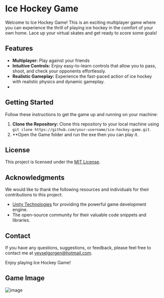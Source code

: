 # Ice Hockey Game

Welcome to Ice Hockey Game! This is an exciting multiplayer game where you can experience the thrill of playing ice hockey in the comfort of your own home. Lace up your virtual skates and get ready to score some goals!

## Features

- **Multiplayer:** Play against your friends
- **Intuitive Controls:** Enjoy easy-to-learn controls that allow you to pass, shoot, and check your opponents effortlessly.
- **Realistic Gameplay:** Experience the fast-paced action of ice hockey with realistic physics and dynamic gameplay.
- 
## Getting Started

Follow these instructions to get the game up and running on your machine:


1. **Clone the Repository:** Clone this repository to your local machine using `git clone https://github.com/your-username/ice-hockey-game.git`.
2. **Open the Game folder and run the exe then you can play it.



## License

This project is licensed under the [MIT License](LICENSE).

## Acknowledgments

We would like to thank the following resources and individuals for their contributions to this project:

- [Unity Technologies](https://unity.com/) for providing the powerful game development engine.
- The open-source community for their valuable code snippets and libraries.

## Contact

If you have any questions, suggestions, or feedback, please feel free to contact me at [veyselgorgen@hotmail.com](mailto:veyselgorgen@hotmail.com).

Enjoy playing Ice Hockey Game!

## Game Image
![image](https://github.com/vgorgen/IceHokeyGame/assets/92218276/afcb9403-7377-4aa0-b022-00142e6f7109)
